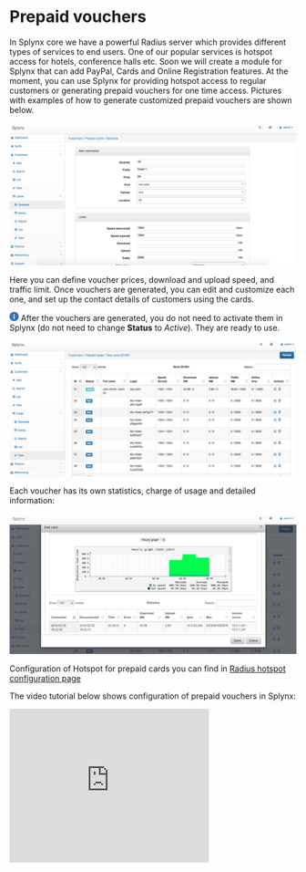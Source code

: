 Prepaid vouchers
==========

In Splynx core we have a powerful Radius server which provides different types of services to end users. One of our popular services is hotspot access for hotels, conference halls etc. Soon we will create a module for Splynx that can add PayPal, Cards and Online Registration features. At the moment, you can use Splynx for providing hotspot access to regular customers or generating prepaid vouchers for one time access. Pictures with examples of how to generate customized prepaid vouchers are shown below.

![Generate](generate.png)


Here you can define voucher prices, download and upload speed, and traffic limit. Once vouchers are generated, you can edit and customize each one, and set up the contact details of customers using the cards.

![Information](information.png) After the vouchers are generated, you do not need to activate them in Splynx (do not need to change **Status** to *Active*). They are ready to use.

![Series view](series_view.png)


Each voucher has its own statistics, charge of usage and detailed information:

![Edit card](edit_card.png)

Configuration of Hotspot for prepaid cards you can find in [Radius hotspot configuration page](networking/authentication_users/mikrotik_hotspot_radius/mikrotik_hotspot_radius.md)


The video tutorial below shows configuration of prepaid vouchers in Splynx:

<iframe frameborder=0 height=270 width=350 allowfullscreen src="https://www.youtube.com/embed/JlkTFukRFu0?wmode=opaque">Video on youtube</iframe>
